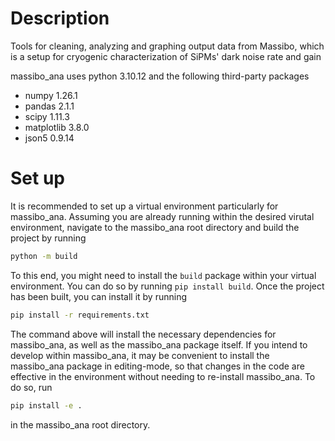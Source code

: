 # Description
Tools for cleaning, analyzing and graphing output data from Massibo, which is a setup for cryogenic characterization of SiPMs' dark noise rate and gain

massibo_ana uses python 3.10.12 and the following third-party packages

- numpy 1.26.1
- pandas 2.1.1
- scipy 1.11.3
- matplotlib 3.8.0
- json5 0.9.14

# Set up
It is recommended to set up a virtual environment particularly for massibo_ana. Assuming you are already running within the desired virutal environment, navigate to the massibo_ana root directory and build the project by running

```bash
python -m build
```

To this end, you might need to install the `build` package within your virtual environment. You can do so by running `pip install build`. Once the project has been built, you can install it by running

```bash
pip install -r requirements.txt
````

The command above will install the necessary dependencies for massibo_ana, as well as the massibo_ana package itself. If you intend to develop within massibo_ana, it may be convenient to install the massibo_ana package in editing-mode, so that changes in the code are effective in the environment without needing to re-install massibo_ana. To do so, run 

```bash
pip install -e .
```

in the massibo_ana root directory.
